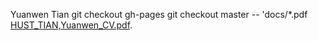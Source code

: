 Yuanwen Tian
git checkout gh-pages
git checkout master -- 'docs/*.pdf
[HUST_TIAN,Yuanwen_CV.pdf](https://evanchen1994121.github.io/Yuanwen-Tian//docs/Intro.pdf).
